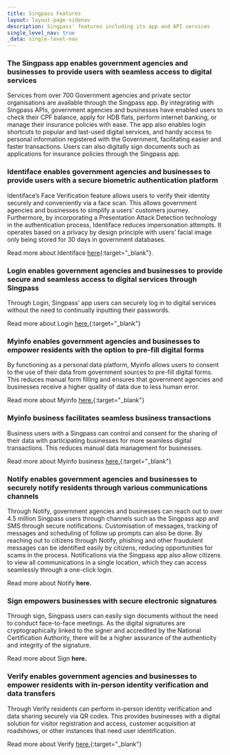 ```yaml
---
title: Singpass Features
layout: layout-page-sidenav
description: Singpass' features including its app and API services
single_level_nav: true
_data: single-level-nav
---
```


### The Singpass app enables government agencies and businesses to provide users with seamless access to digital services
Services from over 700 Government agencies and private sector organisations are available through the Singpass app. By integrating with Singpass APIs, government agencies and businesses have enabled users to check their CPF balance, apply for HDB flats, perform internet banking, or manage their insurance policies with ease. The app also enables login shortcuts to popular and last-used digital services, and handy access to personal information registered with the Government, facilitating easier and faster transactions. Users can also digitally sign documents such as applications for insurance policies through the Singpass app. 

### Identiface enables government agencies and businesses to provide users with a secure biometric authentication platform

Identiface’s Face Verification feature allows users to verify their identity securely and conveniently via a face scan. This allows government agencies and businesses to simplify a users’ customers journey. Furthermore, by incorporating a Presentation Attack Detection technology in the authentication process, Identiface reduces impersonation attempts. It operates based on a privacy by design principle with users’ facial image only being stored for 30 days in government databases. 

Read more about Identiface [here](https://www.developer.tech.gov.sg/products/categories/digital-identity/identiface/overview.html){:target="_blank"}.

### Login enables government agencies and businesses to provide secure and seamless access to digital services through Singpass

Through Login, Singpass’ app users can securely log in to digital services without the need to continually inputting their passwords. 

Read more about Login [here.](https://www.developer.tech.gov.sg/products/categories/digital-identity/login/overview.html){:target="_blank"}

### Myinfo enables government agencies and businesses to empower residents with the option to pre-fill digital forms

By functioning as a personal data platform, Myinfo allows users to consent to the use of their data from government sources to pre-fill digital forms. This reduces manual form filling and ensures that government agencies and businesses receive a higher quality of data due to less human error. 

Read more about Myinfo [here.](https://www.developer.tech.gov.sg/products/categories/digital-identity/myinfo/overview.html){:target="_blank"}

### Myinfo business facilitates seamless business transactions

Business users with a Singpass can control and consent for the sharing of their data with participating businesses for more seamless digital transactions. This reduces manual data management for businesses.

Read more about Myinfo business [here.](https://www.developer.tech.gov.sg/products/categories/digital-identity/myinfo-business/overview.html){:target="_blank"}

### Notify enables government agencies and businesses to securely notify residents through various communications channels

Through Notify, government agencies and businesses can reach out to over 4.5 million Singpass users through channels such as the Singpass app and SMS through secure notifications. Customisation of messages, tracking of messages and scheduling of follow up prompts can also be done. By reaching out to citizens through Notify, phishing and other fraudulent messages can be identified easily by citizens, reducing opportunities for scams in the process. Notifications via the Singpass app also allow citizens to view all communications in a single location, which they can access seamlessly through a one-click login.

Read more about Notify **here.**

### Sign empowers businesses with secure electronic signatures

Through sign, Singpass users can easily sign documents without the need to conduct face-to-face meetings. As the digital signatures are cryptographically linked to the signer and accredited by the National Certification Authority, there will be a higher assurance of the authenticity and integrity of the signature.

Read more about Sign **here.**

### Verify enables government agencies and businesses to empower residents with in-person identity verification and data transfers

Through Verify residents can perform in-person identity verification and data sharing securely via QR codes. This provides businesses with a digital solution for visitor registration and access, customer acquisition at roadshows, or other instances that need user identification.

Read more about Verify [here.](https://www.developer.tech.gov.sg/products/categories/digital-identity/verify/overview.html){:target="_blank"}
